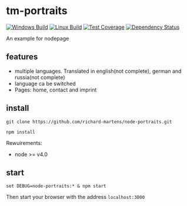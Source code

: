 # tm-portraits
[![Windows Build][appveyor-image]][appveyor-url]
[![Linux Build][travis-image]][travis-url]
[![Test Coverage][coveralls-image]][coveralls-url]
[![Dependency Status][gemnasium-image]][gemnasium-url]

An example for nodepage

## features
* multiple languages. Translated in english(not complete), german and russia(not complete)
* language ca be switched
* Pages: home, contact and imprint

## install

```
git clone https://github.com/richard-martens/node-portraits.git

npm install 
```
Rewuirements:
* node >= v4.0

## start

```
set DEBUG=node-portraits:* & npm start
```
Then start your browser with the address `localhost:3000`

[appveyor-image]: https://img.shields.io/appveyor/ci/richard-martens/node-portraits/master.svg?label=windows
[appveyor-url]: https://ci.appveyor.com/project/richard-martens/node-portraits
[travis-image]: https://img.shields.io/travis/richard-martens/node-portraits/master.svg?label=linux
[travis-url]: https://travis-ci.org/richard-martens/node-portraits
[coveralls-image]: https://img.shields.io/coveralls/richard-martens/node-portraits/master.svg
[coveralls-url]: https://coveralls.io/r/richard-martens/node-portraits?branch=master
[gemnasium-image]: https://gemnasium.com/richard-martens/node-portraits.svg
[gemnasium-url]: https://gemnasium.com/richard-martens/node-portraits
